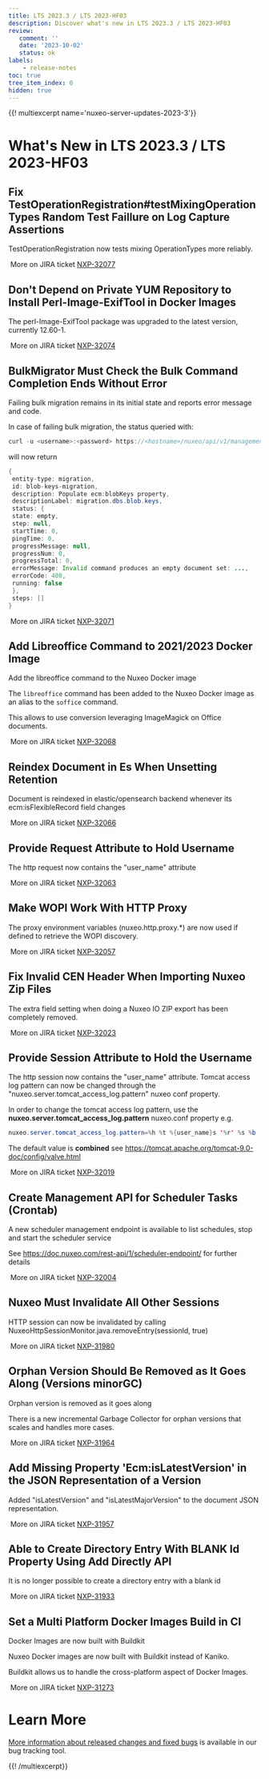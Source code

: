 ```yaml
---
title: LTS 2023.3 / LTS 2023-HF03
description: Discover what's new in LTS 2023.3 / LTS 2023-HF03
review:
   comment: ''
   date: '2023-10-02'
   status: ok
labels:
    - release-notes
toc: true
tree_item_index: 0
hidden: true
---
```


{{! multiexcerpt name='nuxeo-server-updates-2023-3'}}
# What's New in LTS 2023.3 / LTS 2023-HF03

## Fix TestOperationRegistration#testMixingOperationTypes Random Test Faillure on Log Capture Assertions


TestOperationRegistration now tests mixing OperationTypes more reliably.

<i class="fa fa-long-arrow-right" aria-hidden="true"></i>&nbsp;More on JIRA ticket [NXP-32077](https://jira.nuxeo.com/browse/NXP-32077)

## Don't Depend on Private YUM Repository to Install Perl-Image-ExifTool in Docker Images


The perl-Image-ExifTool package was upgraded to the latest version, currently 12.60-1.

<i class="fa fa-long-arrow-right" aria-hidden="true"></i>&nbsp;More on JIRA ticket [NXP-32074](https://jira.nuxeo.com/browse/NXP-32074)

## BulkMigrator Must Check the Bulk Command Completion Ends Without Error


Failing bulk migration remains in its initial state and reports error message and code. 

In case of failing bulk migration, the status queried with:
```Java
curl -u <username>:<password> https://<hostname>/nuxeo/api/v1/management/migration/blob-keys-migration
```
will now return
```Java
{
 entity-type: migration,
 id: blob-keys-migration,
 description: Populate ecm:blobKeys property,
 descriptionLabel: migration.dbs.blob.keys,
 status: {
 state: empty,
 step: null,
 startTime: 0,
 pingTime: 0,
 progressMessage: null,
 progressNum: 0,
 progressTotal: 0,
 errorMessage: Invalid command produces an empty document set: ...,
 errorCode: 400,
 running: false
 },
 steps: []
}
```

<i class="fa fa-long-arrow-right" aria-hidden="true"></i>&nbsp;More on JIRA ticket [NXP-32071](https://jira.nuxeo.com/browse/NXP-32071)

## Add Libreoffice Command to 2021/2023 Docker Image


Add the libreoffice command to the Nuxeo Docker image

The `libreoffice` command has been added to the Nuxeo Docker image as an alias to the `soffice` command.

This allows to use conversion leveraging ImageMagick on Office documents.

<i class="fa fa-long-arrow-right" aria-hidden="true"></i>&nbsp;More on JIRA ticket [NXP-32068](https://jira.nuxeo.com/browse/NXP-32068)

## Reindex Document in Es When Unsetting Retention


Document is reindexed in elastic/opensearch backend whenever its ecm:isFlexibleRecord field changes

<i class="fa fa-long-arrow-right" aria-hidden="true"></i>&nbsp;More on JIRA ticket [NXP-32066](https://jira.nuxeo.com/browse/NXP-32066)

## Provide Request Attribute to Hold Username


The http request now contains the "user_name" attribute

<i class="fa fa-long-arrow-right" aria-hidden="true"></i>&nbsp;More on JIRA ticket [NXP-32063](https://jira.nuxeo.com/browse/NXP-32063)

## Make WOPI Work With HTTP Proxy


The proxy environment variables (nuxeo.http.proxy.*) are now used if defined to retrieve the WOPI discovery.

<i class="fa fa-long-arrow-right" aria-hidden="true"></i>&nbsp;More on JIRA ticket [NXP-32057](https://jira.nuxeo.com/browse/NXP-32057)

## Fix Invalid CEN Header When Importing Nuxeo Zip Files


The extra field setting when doing a Nuxeo IO ZIP export has been completely removed.

<i class="fa fa-long-arrow-right" aria-hidden="true"></i>&nbsp;More on JIRA ticket [NXP-32023](https://jira.nuxeo.com/browse/NXP-32023)

## Provide Session Attribute to Hold the Username


The http session now contains the "user_name" attribute. Tomcat access log pattern can now be changed through the "nuxeo.server.tomcat_access_log.pattern" nuxeo conf property.

In order to change the tomcat access log pattern, use the **nuxeo.server.tomcat_access_log.pattern** nuxeo.conf property e.g.
```Java
nuxeo.server.tomcat_access_log.pattern=%h %t %{user_name}s '%r' %s %b (processed in %D ms)
```

The default value is **combined** see https://tomcat.apache.org/tomcat-9.0-doc/config/valve.html

<i class="fa fa-long-arrow-right" aria-hidden="true"></i>&nbsp;More on JIRA ticket [NXP-32019](https://jira.nuxeo.com/browse/NXP-32019)

## Create Management API for Scheduler Tasks (Crontab)


A new scheduler management endpoint is available to list schedules, stop and start the scheduler service

See https://doc.nuxeo.com/rest-api/1/scheduler-endpoint/ for further details

<i class="fa fa-long-arrow-right" aria-hidden="true"></i>&nbsp;More on JIRA ticket [NXP-32004](https://jira.nuxeo.com/browse/NXP-32004)

## Nuxeo Must Invalidate All Other Sessions


HTTP session can now be invalidated by calling NuxeoHttpSessionMonitor.java.removeEntry(sessionId, true)

<i class="fa fa-long-arrow-right" aria-hidden="true"></i>&nbsp;More on JIRA ticket [NXP-31980](https://jira.nuxeo.com/browse/NXP-31980)

## Orphan Version Should Be Removed as It Goes Along (Versions minorGC)


Orphan version is removed as it goes along

There is a new incremental Garbage Collector for orphan versions that scales and handles more cases.

<i class="fa fa-long-arrow-right" aria-hidden="true"></i>&nbsp;More on JIRA ticket [NXP-31964](https://jira.nuxeo.com/browse/NXP-31964)

## Add Missing Property 'Ecm:isLatestVersion' in the JSON Representation of a Version


Added "isLatestVersion" and "isLatestMajorVersion" to the document JSON representation.

<i class="fa fa-long-arrow-right" aria-hidden="true"></i>&nbsp;More on JIRA ticket [NXP-31957](https://jira.nuxeo.com/browse/NXP-31957)

## Able to Create Directory Entry With BLANK Id Property Using Add Directly API


It is no longer possible to create a directory entry with a blank id

<i class="fa fa-long-arrow-right" aria-hidden="true"></i>&nbsp;More on JIRA ticket [NXP-31933](https://jira.nuxeo.com/browse/NXP-31933)

## Set a Multi Platform Docker Images Build in CI


Docker Images are now built with Buildkit

Nuxeo Docker images are now built with Buildkit instead of Kaniko.

Buildkit allows us to handle the cross-platform aspect of Docker Images.

<i class="fa fa-long-arrow-right" aria-hidden="true"></i>&nbsp;More on JIRA ticket [NXP-31273](https://jira.nuxeo.com/browse/NXP-31273)


# Learn More

[More information about released changes and fixed bugs](https://jira.nuxeo.com/secure/ReleaseNote.jspa?projectId=10011&version=22444) is available in our bug tracking tool.

{{! /multiexcerpt}}
